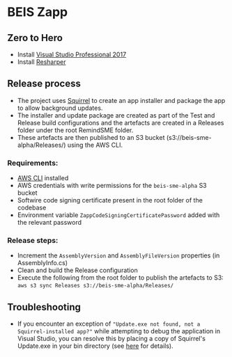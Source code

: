 # BEIS Zapp

## Zero to Hero

* Install [Visual Studio Professional 2017](https://visualstudio.microsoft.com/vs/professional/)
* Install [Resharper](https://www.jetbrains.com/resharper/)


## Release process

* The project uses [Squirrel](https://github.com/Squirrel/Squirrel.Windows) to create an app installer and package the app to allow background updates.
* The installer and update package are created as part of the Test and Release build configurations and the artefacts are created in a Releases folder under the root RemindSME folder.
* These artefacts are then published to an S3 bucket (s3://beis-sme-alpha/Releases/) using the AWS CLI.

### Requirements:
* [AWS CLI](https://aws.amazon.com/cli/) installed
* AWS credentials with write permissions for the `beis-sme-alpha` S3 bucket
* Softwire code signing certificate present in the root folder of the codebase
* Environment variable `ZappCodeSigningCertificatePassword` added with the relevant password

### Release steps:
* Increment the `AssemblyVersion` and `AssemblyFileVersion` properties (in AssemblyInfo.cs)
* Clean and build the Release configuration
* Execute the following from the root folder to publish the artefacts to S3: `aws s3 sync Releases s3://beis-sme-alpha/Releases/`


## Troubleshooting

* If you encounter an exception of `"Update.exe not found, not a Squirrel-installed app?"` while attempting to debug the application in Visual Studio, you can resolve this by placing a copy of Squirrel's Update.exe in your bin directory (see [here](https://github.com/Squirrel/Squirrel.Windows/blob/master/docs/using/debugging-updates.md) for details).

